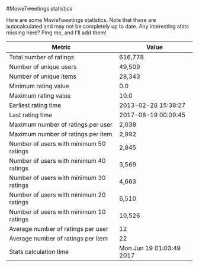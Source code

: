 #MovieTweetings statistics

Here are some MovieTweetings statistics. Note that these are autocalculated and may not be completely up to date. Any interesting stats missing here? Ping me, and I'll add them!

Metric | Value
--- | ---
Total number of ratings                 | 616,778
Number of unique users                  | 49,509
Number of unique items                  | 28,343
Minimum rating value                    | 0.0
Maximum rating value                    | 10.0
Earliest rating time                    | 2013-02-28 15:38:27
Last rating time                        | 2017-06-19 00:09:45
Maximum number of ratings per user      | 2,038
Maximum number of ratings per item      | 2,992
Number of users with minimum 50 ratings | 2,845
Number of users with minimum 40 ratings | 3,569
Number of users with minimum 30 ratings | 4,663
Number of users with minimum 20 ratings | 6,510
Number of users with minimum 10 ratings | 10,526
Average number of ratings per user      | 12
Average number of ratings per item      | 22
Stats calculation time                  | Mon Jun 19 01:03:49 2017

